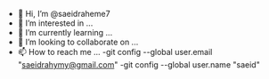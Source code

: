 - 👋 Hi, I’m @saeidraheme7
- 👀 I’m interested in ...
- 🌱 I’m currently learning ...
- 💞️ I’m looking to collaborate on ...
- 📫 How to reach me ...
-git config --global user.email "saeidrahymy@gmail.com"
-git config --global user.name "saeid"


<!---
saeidraheme7/saeidraheme7 is a ✨ special ✨ repository because its `README.md` (this file) appears on your GitHub profile.
You can click the Preview link to take a look at your changes.
--->

